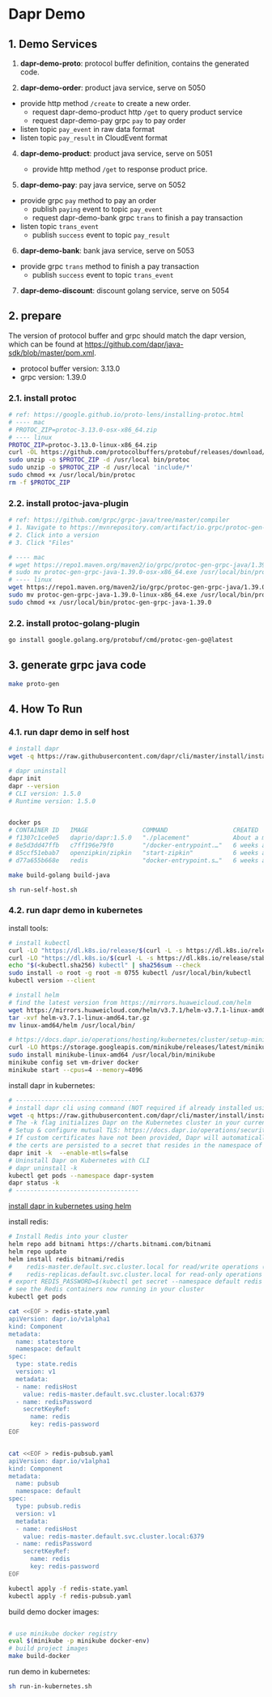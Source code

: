 # Dapr Demo

## 1. Demo Services

1. **dapr-demo-proto**: protocol buffer definition, contains the generated code.

2. **dapr-demo-order**: product java service, serve on 5050
  - provide http method `/create` to create a new order.
    - request dapr-demo-product http `/get` to query product service
    - request dapr-demo-pay grpc `pay` to pay order
  - listen topic `pay_event` in raw data format
  - listen topic `pay_result` in CloudEvent format

4. **dapr-demo-product**: product java service, serve on 5051
   - provide http method `/get` to response product price.

5. **dapr-demo-pay**: pay java service, serve on 5052
  - provide grpc `pay` method to pay an order
    - publish `paying` event to topic `pay_event`
    - request dapr-demo-bank grpc `trans` to finish a pay transaction
  - listen topic `trans_event`
    - publish `success` event to topic `pay_result`

6. **dapr-demo-bank**: bank java service, serve on 5053
  - provide grpc `trans` method to finish a pay transaction
    - publish `success` event to topic `trans_event`

7. **dapr-demo-discount**: discount golang service, serve on 5054


## 2. prepare

The version of protocol buffer and grpc should match the dapr version, 
which can be found at https://github.com/dapr/java-sdk/blob/master/pom.xml.

* protocol buffer version: 3.13.0
* grpc version: 1.39.0

### 2.1. install protoc
```bash
# ref: https://google.github.io/proto-lens/installing-protoc.html
# ---- mac
# PROTOC_ZIP=protoc-3.13.0-osx-x86_64.zip
# ---- linux
PROTOC_ZIP=protoc-3.13.0-linux-x86_64.zip
curl -OL https://github.com/protocolbuffers/protobuf/releases/download/v3.13.0/$PROTOC_ZIP
sudo unzip -o $PROTOC_ZIP -d /usr/local bin/protoc
sudo unzip -o $PROTOC_ZIP -d /usr/local 'include/*'
sudo chmod +x /usr/local/bin/protoc
rm -f $PROTOC_ZIP
```

### 2.2. install protoc-java-plugin
```bash
# ref: https://github.com/grpc/grpc-java/tree/master/compiler
# 1. Navigate to https://mvnrepository.com/artifact/io.grpc/protoc-gen-grpc-java
# 2. Click into a version
# 3. Click "Files"

# ---- mac
# wget https://repo1.maven.org/maven2/io/grpc/protoc-gen-grpc-java/1.39.0/protoc-gen-grpc-java-1.39.0-osx-x86_64.exe
# sudo mv protoc-gen-grpc-java-1.39.0-osx-x86_64.exe /usr/local/bin/protoc-gen-grpc-java-1.39.0
# ---- linux
wget https://repo1.maven.org/maven2/io/grpc/protoc-gen-grpc-java/1.39.0/protoc-gen-grpc-java-1.39.0-linux-x86_64.exe
sudo mv protoc-gen-grpc-java-1.39.0-linux-x86_64.exe /usr/local/bin/protoc-gen-grpc-java-1.39.0
sudo chmod +x /usr/local/bin/protoc-gen-grpc-java-1.39.0
```

### 2.2. install protoc-golang-plugin
```bash
go install google.golang.org/protobuf/cmd/protoc-gen-go@latest
```

## 3. generate grpc java code

```bash
make proto-gen
```

## 4. How To Run

### 4.1. run dapr demo in self host

```bash
# install dapr
wget -q https://raw.githubusercontent.com/dapr/cli/master/install/install.sh -O - | /bin/bash

# dapr uninstall
dapr init
dapr --version
# CLI version: 1.5.0
# Runtime version: 1.5.0


docker ps
# CONTAINER ID   IMAGE               COMMAND                  CREATED              STATUS                PORTS                                                                     NAMES
# f1307c1ce0e5   daprio/dapr:1.5.0   "./placement"            About a minute ago   Up About a minute     0.0.0.0:50005->50005/tcp, :::50005->50005/tcp                             dapr_placement
# 8e5d3dd47ffb   c7ff196e79f0        "/docker-entrypoint.…"   6 weeks ago          Up 2 days             2888/tcp, 3888/tcp, 0.0.0.0:2181->2181/tcp, :::2181->2181/tcp, 8080/tcp   docker-zookeeper-1
# 85ccf51ebab7   openzipkin/zipkin   "start-zipkin"           6 weeks ago          Up 2 days (healthy)   9410/tcp, 0.0.0.0:9411->9411/tcp, :::9411->9411/tcp                       dapr_zipkin
# d77a655b668e   redis               "docker-entrypoint.s…"   6 weeks ago          Up 2 days             0.0.0.0:6379->6379/tcp, :::6379->6379/tcp                                 dapr_redis

make build-golang build-java

sh run-self-host.sh
```

### 4.2. run dapr demo in kubernetes

install tools:
```bash
# install kubectl
curl -LO "https://dl.k8s.io/release/$(curl -L -s https://dl.k8s.io/release/stable.txt)/bin/linux/amd64/kubectl"
curl -LO "https://dl.k8s.io/$(curl -L -s https://dl.k8s.io/release/stable.txt)/bin/linux/amd64/kubectl.sha256"
echo "$(<kubectl.sha256) kubectl" | sha256sum --check
sudo install -o root -g root -m 0755 kubectl /usr/local/bin/kubectl
kubectl version --client

# install helm
# find the latest version from https://mirrors.huaweicloud.com/helm
wget https://mirrors.huaweicloud.com/helm/v3.7.1/helm-v3.7.1-linux-amd64.tar.gz
tar -xvf helm-v3.7.1-linux-amd64.tar.gz
mv linux-amd64/helm /usr/local/bin/

# https://docs.dapr.io/operations/hosting/kubernetes/cluster/setup-minikube/
curl -LO https://storage.googleapis.com/minikube/releases/latest/minikube-linux-amd64
sudo install minikube-linux-amd64 /usr/local/bin/minikube
minikube config set vm-driver docker
minikube start --cpus=4 --memory=4096
```

install dapr in kubernetes:
```bash
# ----------------------------------
# install dapr cli using command (NOT required if already installed using helm)
wget -q https://raw.githubusercontent.com/dapr/cli/master/install/install.sh -O - | /bin/bash
# The -k flag initializes Dapr on the Kubernetes cluster in your current context.
# Setup & configure mutual TLS: https://docs.dapr.io/operations/security/mtls/
# If custom certificates have not been provided, Dapr will automatically create and persist self signed certs valid for one year. In Kubernetes, 
# the certs are persisted to a secret that resides in the namespace of the Dapr system pods, accessible only to them.
dapr init -k  --enable-mtls=false
# Uninstall Dapr on Kubernetes with CLI  
# dapr uninstall -k
kubectl get pods --namespace dapr-system
dapr status -k
# ----------------------------------
```

[install dapr in kubernetes using helm](doc/install-dapr-in-kubernetes-using-helm.md) 

install redis:
```bash
# Install Redis into your cluster
helm repo add bitnami https://charts.bitnami.com/bitnami
helm repo update
helm install redis bitnami/redis
#    redis-master.default.svc.cluster.local for read/write operations (port 6379)
#    redis-replicas.default.svc.cluster.local for read-only operations (port 6379)
# export REDIS_PASSWORD=$(kubectl get secret --namespace default redis -o jsonpath="{.data.redis-password}" | base64 --decode)
# see the Redis containers now running in your cluster
kubectl get pods

cat <<EOF > redis-state.yaml 
apiVersion: dapr.io/v1alpha1
kind: Component
metadata:
  name: statestore
  namespace: default
spec:
  type: state.redis
  version: v1
  metadata:
  - name: redisHost
    value: redis-master.default.svc.cluster.local:6379
  - name: redisPassword
    secretKeyRef:
      name: redis
      key: redis-password
EOF


cat <<EOF > redis-pubsub.yaml 
apiVersion: dapr.io/v1alpha1
kind: Component
metadata:
  name: pubsub
  namespace: default
spec:
  type: pubsub.redis
  version: v1
  metadata:
  - name: redisHost
    value: redis-master.default.svc.cluster.local:6379
  - name: redisPassword
    secretKeyRef:
      name: redis
      key: redis-password
EOF

kubectl apply -f redis-state.yaml
kubectl apply -f redis-pubsub.yaml

```

build demo docker images:
```bash

# use minikube docker registry
eval $(minikube -p minikube docker-env)
# build project images
make build-docker
```

run demo in kubernetes:
```bash
sh run-in-kubernetes.sh
```

